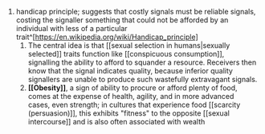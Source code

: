 1. handicap principle; suggests that costly signals must be reliable signals, costing the signaller something that could not be afforded by an individual with less of a particular trait^[https://en.wikipedia.org/wiki/Handicap_principle]
	1. The central idea is that [[sexual selection in humans|sexually selected]] traits function like [[conspicuous consumption]], signalling the ability to afford to squander a resource. Receivers then know that the signal indicates quality, because inferior quality signallers are unable to produce such wastefully extravagant signals.
	2. **[[Obesity]]**, a sign of ability to procure or afford plenty of food, comes at the expense of health, agility, and in more advanced cases, even strength; in cultures that experience food [[scarcity (persuasion)]], this exhibits "fitness" to the opposite [[sexual intercourse]] and is also often associated with wealth